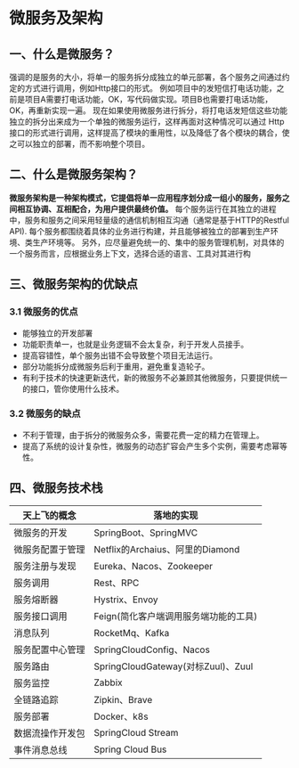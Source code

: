 # 微服务及架构

## 一、什么是微服务？

强调的是服务的大小，将单一的服务拆分成独立的单元部署，各个服务之间通过约定的方式进行调用，例如Http接口的形式。
    例如项目中的发短信打电话功能，之前是项目A需要打电话功能，OK，写代码做实现。项目B也需要打电话功能，OK，再重新实现一遍。
    现在如果使用微服务进行拆分，将打电话发短信这些功能独立的拆分出来成为一个单独的微服务运行，这样再面对这种情况可以通过
    Http接口的形式进行调用，这样提高了模块的重用性，以及降低了各个模块的耦合，使之可以独立的部署，而不影响整个项目。

## 二、什么是微服务架构？

**微服务架构是一种架构模式，它提倡将单一应用程序划分成一组小的服务，服务之间相互协调、互相配合，为用户提供最终价值。**
    每个服务运行在其独立的进程中，服务和服务之间采用轻量级的通信机制相互沟通（通常是基于HTTP的Restful API).
    每个服务都围绕着具体的业务进行构建，并且能够被独立的部署到生产环境、类生产环境等。
    另外，应尽量避免统一的、集中的服务管理机制，对具体的一个服务而言，应根据业务上下文，选择合适的语言、工具对其进行构

## 三、微服务架构的优缺点

### 3.1 微服务的优点

- 能够独立的开发部署
- 功能职责单一，也就是业务逻辑不会太复杂，利于开发人员接手。
- 提高容错性，单个服务出错不会导致整个项目无法运行。
- 部分功能拆分成微服务后利于重用，避免重复造轮子。
- 有利于技术的快速更新迭代，新的微服务不必兼顾其他微服务，只要提供统一的接口，管你使用什么技术。

### 3.2 微服务的缺点

- 不利于管理，由于拆分的微服务众多，需要花费一定的精力在管理上。
- 提高了系统的设计复杂性，微服务的动态扩容会产生多个实例，需要考虑幂等性。

## 四、微服务技术栈

| 天上飞的概念     | 落地的实现                            |
| ---------------- | ------------------------------------- |
| 微服务的开发     | SpringBoot、SpringMVC                 |
| 微服务配置于管理 | Netflix的Archaius、阿里的Diamond      |
| 服务注册与发现   | Eureka、Nacos、Zookeeper              |
| 服务调用         | Rest、RPC                             |
| 服务熔断器       | Hystrix、Envoy                        |
| 服务接口调用     | Feign(简化客户端调用服务端功能的工具) |
| 消息队列         | RocketMq、Kafka                       |
| 服务配置中心管理 | SpringCloudConfig、Nacos              |
| 服务路由         | SpringCloudGateway(对标Zuul)、Zuul    |
| 服务监控         | Zabbix                                |
| 全链路追踪       | Zipkin、Brave                         |
| 服务部署         | Docker、k8s                           |
| 数据流操作开发包 | SpringCloud Stream                    |
| 事件消息总线     | Spring Cloud Bus                      |

